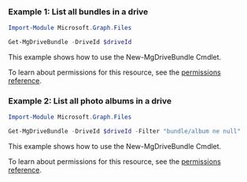 ### Example 1: List all bundles in a drive

```powershellImport-Module Microsoft.Graph.Files

Get-MgDriveBundle -DriveId $driveId
```
This example shows how to use the New-MgDriveBundle Cmdlet.
To learn about permissions for this resource, see the [permissions reference](/graph/permissions-reference).

### Example 2: List all photo albums in a drive

```powershellImport-Module Microsoft.Graph.Files

Get-MgDriveBundle -DriveId $driveId -Filter "bundle/album ne null"
```
This example shows how to use the New-MgDriveBundle Cmdlet.
To learn about permissions for this resource, see the [permissions reference](/graph/permissions-reference).

